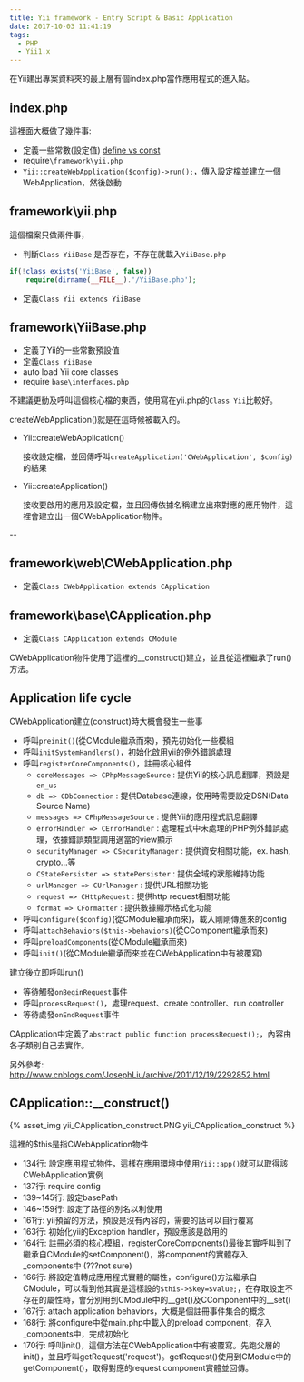 ```yaml
---
title: Yii framework - Entry Script & Basic Application
date: 2017-10-03 11:41:19
tags:
  - PHP
  - Yii1.x
---
```

在Yii建出專案資料夾的最上層有個index.php當作應用程式的進入點。

## index.php

這裡面大概做了幾件事:

* 定義一些常數(設定值) [define vs const](https://stackoverflow.com/questions/2447791/define-vs-const)
* require`\framework\yii.php`
* `Yii::createWebApplication($config)->run();`，傳入設定檔並建立一個WebApplication，然後啟動

## framework\yii.php

這個檔案只做兩件事，

* 判斷`Class YiiBase` 是否存在，不存在就載入`YiiBase.php`

```PHP
if(!class_exists('YiiBase', false))
    require(dirname(__FILE__).'/YiiBase.php');
```

* 定義`Class Yii extends YiiBase`

## framework\YiiBase.php

* 定義了Yii的一些常數預設值
* 定義`Class YiiBase`
* auto load Yii core classes
* require `base\interfaces.php`

不建議更動及呼叫這個核心檔的東西，使用寫在yii.php的`Class Yii`比較好。

createWebApplication()就是在這時候被載入的。

* Yii::createWebApplication()

  接收設定檔，並回傳呼叫`createApplication('CWebApplication', $config)`的結果

* Yii::createApplication()

  接收要啟用的應用及設定檔，並且回傳依據名稱建立出來對應的應用物件，這裡會建立出一個CWebApplication物件。

--

## framework\web\CWebApplication.php

* 定義`Class CWebApplication extends CApplication`

## framework\base\CApplication.php

* 定義`Class CApplication extends CModule`

CWebApplication物件使用了這裡的\_\_construct()建立，並且從這裡繼承了run()方法。

## Application life cycle

CWebApplication建立(construct)時大概會發生一些事

* 呼叫`preinit()`(從CModule繼承而來)，預先初始化一些模組
* 呼叫`initSystemHandlers()`，初始化啟用yii的例外錯誤處理
* 呼叫`registerCoreComponents()`，註冊核心組件
    + `coreMessages => CPhpMessageSource` : 提供Yii的核心訊息翻譯，預設是`en_us`
    + `db => CDbConnection` : 提供Database連線，使用時需要設定DSN(Data Source Name)
    + `messages => CPhpMessageSource` : 提供Yii的應用程式訊息翻譯
    + `errorHandler => CErrorHandler` : 處理程式中未處理的PHP例外錯誤處理，依據錯誤類型調用適當的view顯示
    + `securityManager => CSecurityManager` : 提供資安相關功能，ex. hash, crypto...等
    + `CStatePersister => statePersister` : 提供全域的狀態維持功能
    + `urlManager => CUrlManager` : 提供URL相關功能
    + `request => CHttpRequest` : 提供http request相關功能
    + `format => CFormatter` : 提供數據顯示格式化功能
* 呼叫`configure($config)`(從CModule繼承而來)，載入剛剛傳進來的config
* 呼叫`attachBehaviors($this->behaviors)`(從CComponent繼承而來)
* 呼叫`preloadComponents`(從CModule繼承而來)
* 呼叫`init()`(從CModule繼承而來並在CWebApplication中有被覆寫)

建立後立即呼叫run()

* 等待觸發`onBeginRequest`事件
* 呼叫`processRequest()`，處理request、create controller、run controller
* 等待處發`onEndRequest`事件

CApplication中定義了`abstract public function processRequest();`，內容由各子類別自己去實作。

另外參考:
<http://www.cnblogs.com/JosephLiu/archive/2011/12/19/2292852.html>

## CApplication::\_\_construct()

{% asset_img yii_CApplication_construct.PNG yii_CApplication_construct %}

這裡的$this是指CWebApplication物件

* 134行: 設定應用程式物件，這樣在應用環境中使用`Yii::app()`就可以取得該CWebApplication實例
* 137行: require config
* 139~145行: 設定basePath
* 146~159行: 設定了路徑的別名以利使用
* 161行: yii預留的方法，預設是沒有內容的，需要的話可以自行覆寫
* 163行: 初始化yii的Exception handler，預設應該是啟用的
* 164行: 註冊必須的核心模組，registerCoreComponents()最後其實呼叫到了繼承自CModule的setComponent()，將component的實體存入\_components中 (???not sure)
* 166行: 將設定值轉成應用程式實體的屬性，configure()方法繼承自CModule，可以看到他其實是這樣設的`$this->$key=$value;`，在存取設定不存在的屬性時，會分別用到CModule中的\_\_get()及CComponent中的\_\_set()
* 167行: attach application behaviors，大概是個註冊事件集合的概念
* 168行: 將configure中從main.php中載入的preload component，存入\_components中，完成初始化
* 170行: 呼叫init()，這個方法在CWebApplication中有被覆寫。先跑父層的init()，並且呼叫getRequest('request')。getRequest()使用到CModule中的getComponent()，取得對應的request component實體並回傳。
